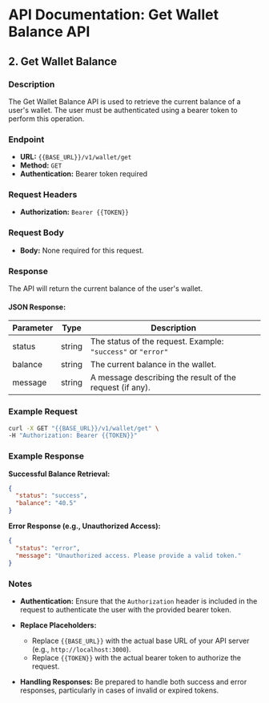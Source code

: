 # API Documentation: Get Wallet Balance API

## 2. Get Wallet Balance

### Description
The Get Wallet Balance API is used to retrieve the current balance of a user's wallet. The user must be authenticated using a bearer token to perform this operation.

### Endpoint

- **URL:** `{{BASE_URL}}/v1/wallet/get`
- **Method:** `GET`
- **Authentication:** Bearer token required

### Request Headers

- **Authorization:** `Bearer {{TOKEN}}`

### Request Body

- **Body:** None required for this request.

### Response

The API will return the current balance of the user's wallet.

#### JSON Response:

| Parameter  | Type   | Description                                  |
|------------|--------|----------------------------------------------|
| status     | string | The status of the request. Example: `"success"` or `"error"` |
| balance    | string | The current balance in the wallet.           |
| message    | string | A message describing the result of the request (if any).     |

### Example Request

```bash
curl -X GET "{{BASE_URL}}/v1/wallet/get" \
-H "Authorization: Bearer {{TOKEN}}"
```

### Example Response

**Successful Balance Retrieval:**

```json
{
  "status": "success",
  "balance": "40.5"
}
```

**Error Response (e.g., Unauthorized Access):**

```json
{
  "status": "error",
  "message": "Unauthorized access. Please provide a valid token."
}
```

### Notes

- **Authentication:** Ensure that the `Authorization` header is included in the request to authenticate the user with the provided bearer token.

- **Replace Placeholders:**
  - Replace `{{BASE_URL}}` with the actual base URL of your API server (e.g., `http://localhost:3000`).
  - Replace `{{TOKEN}}` with the actual bearer token to authorize the request.

- **Handling Responses:** Be prepared to handle both success and error responses, particularly in cases of invalid or expired tokens.
